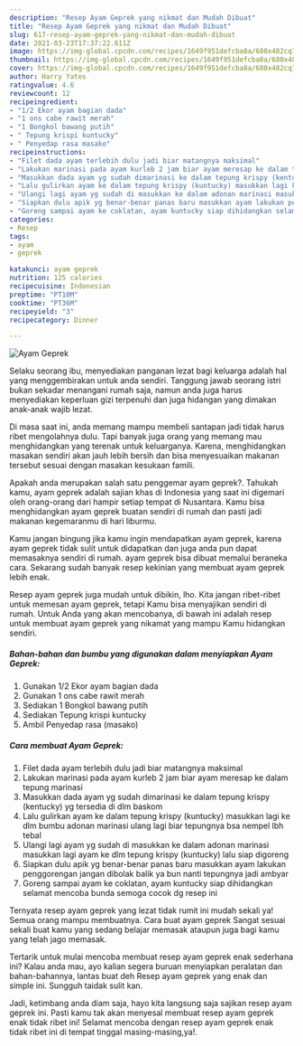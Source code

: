 ```yaml
---
description: "Resep Ayam Geprek yang nikmat dan Mudah Dibuat"
title: "Resep Ayam Geprek yang nikmat dan Mudah Dibuat"
slug: 617-resep-ayam-geprek-yang-nikmat-dan-mudah-dibuat
date: 2021-03-23T17:37:22.611Z
image: https://img-global.cpcdn.com/recipes/1649f951defcba8a/680x482cq70/ayam-geprek-foto-resep-utama.jpg
thumbnail: https://img-global.cpcdn.com/recipes/1649f951defcba8a/680x482cq70/ayam-geprek-foto-resep-utama.jpg
cover: https://img-global.cpcdn.com/recipes/1649f951defcba8a/680x482cq70/ayam-geprek-foto-resep-utama.jpg
author: Harry Yates
ratingvalue: 4.6
reviewcount: 12
recipeingredient:
- "1/2 Ekor ayam bagian dada"
- "1 ons cabe rawit merah"
- "1 Bongkol bawang putih"
- " Tepung krispi kuntucky"
- " Penyedap rasa masako"
recipeinstructions:
- "Filet dada ayam terlebih dulu jadi biar matangnya maksimal"
- "Lakukan marinasi pada ayam kurleb 2 jam biar ayam meresap ke dalam tepung marinasi"
- "Masukkan dada ayam yg sudah dimarinasi ke dalam tepung krispy (kentucky) yg tersedia di dlm baskom"
- "Lalu gulirkan ayam ke dalam tepung krispy (kuntucky) masukkan lagi ke dlm bumbu adonan marinasi ulang lagi biar tepungnya bsa nempel lbh tebal"
- "Ulangi lagi ayam yg sudah di masukkan ke dalam adonan marinasi masukkan lagi ayam ke dlm tepung krispy (kuntucky) lalu siap digoreng"
- "Siapkan dulu apik yg benar-benar panas baru masukkan ayam lakukan penggorengan jangan dibolak balik ya bun nanti tepungnya jadi ambyar"
- "Goreng sampai ayam ke coklatan, ayam kuntucky siap dihidangkan selamat mencoba bunda semoga cocok dg resep ini"
categories:
- Resep
tags:
- ayam
- geprek

katakunci: ayam geprek 
nutrition: 125 calories
recipecuisine: Indonesian
preptime: "PT10M"
cooktime: "PT36M"
recipeyield: "3"
recipecategory: Dinner

---
```



![Ayam Geprek](https://img-global.cpcdn.com/recipes/1649f951defcba8a/680x482cq70/ayam-geprek-foto-resep-utama.jpg)

Selaku seorang ibu, menyediakan panganan lezat bagi keluarga adalah hal yang menggembirakan untuk anda sendiri. Tanggung jawab seorang istri bukan sekadar menangani rumah saja, namun anda juga harus menyediakan keperluan gizi terpenuhi dan juga hidangan yang dimakan anak-anak wajib lezat.

Di masa  saat ini, anda memang mampu membeli santapan jadi tidak harus ribet mengolahnya dulu. Tapi banyak juga orang yang memang mau menghidangkan yang terenak untuk keluarganya. Karena, menghidangkan masakan sendiri akan jauh lebih bersih dan bisa menyesuaikan makanan tersebut sesuai dengan masakan kesukaan famili. 



Apakah anda merupakan salah satu penggemar ayam geprek?. Tahukah kamu, ayam geprek adalah sajian khas di Indonesia yang saat ini digemari oleh orang-orang dari hampir setiap tempat di Nusantara. Kamu bisa menghidangkan ayam geprek buatan sendiri di rumah dan pasti jadi makanan kegemaranmu di hari liburmu.

Kamu jangan bingung jika kamu ingin mendapatkan ayam geprek, karena ayam geprek tidak sulit untuk didapatkan dan juga anda pun dapat memasaknya sendiri di rumah. ayam geprek bisa dibuat memalui beraneka cara. Sekarang sudah banyak resep kekinian yang membuat ayam geprek lebih enak.

Resep ayam geprek juga mudah untuk dibikin, lho. Kita jangan ribet-ribet untuk memesan ayam geprek, tetapi Kamu bisa menyajikan sendiri di rumah. Untuk Anda yang akan mencobanya, di bawah ini adalah resep untuk membuat ayam geprek yang nikamat yang mampu Kamu hidangkan sendiri.

<!--inarticleads1-->

##### Bahan-bahan dan bumbu yang digunakan dalam menyiapkan Ayam Geprek:

1. Gunakan 1/2 Ekor ayam bagian dada
1. Gunakan 1 ons cabe rawit merah
1. Sediakan 1 Bongkol bawang putih
1. Sediakan  Tepung krispi kuntucky
1. Ambil  Penyedap rasa (masako)




<!--inarticleads2-->

##### Cara membuat Ayam Geprek:

1. Filet dada ayam terlebih dulu jadi biar matangnya maksimal
1. Lakukan marinasi pada ayam kurleb 2 jam biar ayam meresap ke dalam tepung marinasi
1. Masukkan dada ayam yg sudah dimarinasi ke dalam tepung krispy (kentucky) yg tersedia di dlm baskom
1. Lalu gulirkan ayam ke dalam tepung krispy (kuntucky) masukkan lagi ke dlm bumbu adonan marinasi ulang lagi biar tepungnya bsa nempel lbh tebal
1. Ulangi lagi ayam yg sudah di masukkan ke dalam adonan marinasi masukkan lagi ayam ke dlm tepung krispy (kuntucky) lalu siap digoreng
1. Siapkan dulu apik yg benar-benar panas baru masukkan ayam lakukan penggorengan jangan dibolak balik ya bun nanti tepungnya jadi ambyar
1. Goreng sampai ayam ke coklatan, ayam kuntucky siap dihidangkan selamat mencoba bunda semoga cocok dg resep ini




Ternyata resep ayam geprek yang lezat tidak rumit ini mudah sekali ya! Semua orang mampu membuatnya. Cara buat ayam geprek Sangat sesuai sekali buat kamu yang sedang belajar memasak ataupun juga bagi kamu yang telah jago memasak.

Tertarik untuk mulai mencoba membuat resep ayam geprek enak sederhana ini? Kalau anda mau, ayo kalian segera buruan menyiapkan peralatan dan bahan-bahannya, lantas buat deh Resep ayam geprek yang enak dan simple ini. Sungguh taidak sulit kan. 

Jadi, ketimbang anda diam saja, hayo kita langsung saja sajikan resep ayam geprek ini. Pasti kamu tak akan menyesal membuat resep ayam geprek enak tidak ribet ini! Selamat mencoba dengan resep ayam geprek enak tidak ribet ini di tempat tinggal masing-masing,ya!.

